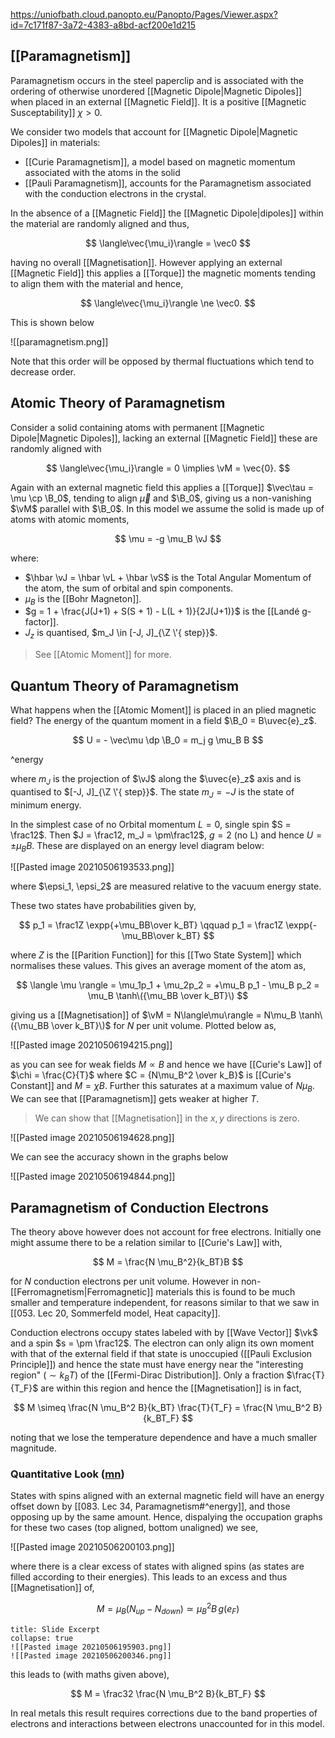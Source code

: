 https://uniofbath.cloud.panopto.eu/Panopto/Pages/Viewer.aspx?id=7c171f87-3a72-4383-a8bd-acf200e1d215

## [[Paramagnetism]]

Paramagnetism occurs in the steel paperclip and is associated with the ordering of otherwise unordered [[Magnetic Dipole|Magnetic Dipoles]] when placed in an external [[Magnetic Field]]. It is a positive [[Magnetic Susceptability]] $\chi > 0$.

We consider two models that account for [[Magnetic Dipole|Magnetic Dipoles]] in materials:

- [[Curie Paramagnetism]], a model based on magnetic momentum associated with the atoms in the solid
- [[Pauli Paramagnetism]], accounts for the Paramagnetism associated with the conduction electrons in the crystal.

In the absence of a [[Magnetic Field]] the [[Magnetic Dipole|dipoles]] within the material are randomly aligned and thus,

$$
\langle\vec{\mu_i}\rangle = \vec0
$$

having no overall [[Magnetisation]]. However applying an external [[Magnetic Field]] this applies a [[Torque]] the magnetic moments tending to align them with the material and hence,

$$
\langle\vec{\mu_i}\rangle \ne \vec0.
$$

This is shown below

![[paramagnetism.png]]

Note that this order will be opposed by thermal fluctuations which tend to decrease order.

## Atomic Theory of Paramagnetism

Consider a solid containing atoms with permanent [[Magnetic Dipole|Magnetic Dipoles]], lacking an external [[Magnetic Field]] these are randomly aligned with

$$ \langle\vec{\mu_i}\rangle = 0 \implies \vM = \vec{0}. $$

Again with an external magnetic field this applies a [[Torque]] $\vec\tau = \mu \cp \B_0$, tending to align $\vec\mu$ and $\B_0$, giving us a non-vanishing $\vM$ parallel with $\B_0$. In this model we assume the solid is made up of atoms with atomic moments,

$$
\mu = -g \mu_B \vJ
$$

where:

- $\hbar \vJ = \hbar \vL + \hbar \vS$ is the Total Angular Momentum of the atom, the sum of orbital and spin components.
- $\mu_B$ is the [[Bohr Magneton]].
- $g = 1 + \frac{J(J+1) + S(S + 1) - L(L + 1)}{2J(J+1)}$ is the [[Landé g-factor]].
- $J_z$ is quantised, $m_J \in [-J, J]_{\Z \'{ step}}$.

> See [[Atomic Moment]] for more.

## Quantum Theory of Paramagnetism

What happens when the [[Atomic Moment]] is placed in an plied magnetic field? The energy of the quantum moment in a field $\B_0 = B\uvec{e}_z$.

$$
U = - \vec\mu \dp \B_0 = m_j g \mu_B B
$$

^energy

where $m_J$ is the projection of $\vJ$ along the $\uvec{e}_z$ axis and is quantised to $[-J, J]_{\Z \'{ step}}$. The state $m_J = -J$ is the state of minimum energy.

In the simplest case of no Orbital momentum $L = 0$, single spin $S = \frac12$. Then $J = \frac12, m_J = \pm\frac12$, $g = 2$ (no L) and hence $U = \pm \mu_BB$. These are displayed on an energy level diagram below:

![[Pasted image 20210506193533.png]]

where $\epsi_1, \epsi_2$ are measured relative to the vacuum energy state. 

These two states have probabilities given by,

$$
p_1 = \frac1Z \expp{+\mu_BB\over k_BT}
\qquad
p_1 = \frac1Z \expp{-\mu_BB\over k_BT}
$$

where $Z$ is the [[Parition Function]] for this [[Two State System]] which normalises these values. This gives an average moment of the atom as,

$$
\langle \mu \rangle = \mu_1p_1 + \mu_2p_2 = +\mu_B p_1 - \mu_B p_2 = \mu_B \tanh\({\mu_BB \over k_BT}\)
$$

giving us a [[Magnetisation]] of $\vM = N\langle\mu\rangle = N\mu_B \tanh\({\mu_BB \over k_BT}\)$ for $N$ per unit volume. Plotted below as,

![[Pasted image 20210506194215.png]]

as you can see for weak fields $M \propto B$ and hence we have [[Curie's Law]]  of $\chi = \frac{C}{T}$ where $C = {N\mu_B^2 \over k_B}$ is [[Curie's Constant]]  and $M = \chi B$. Further this saturates at a maximum value of $N\mu_B$. We can see that [[Paramagnetism]] gets weaker at higher $T$.

> We can show that [[Magnetisation]] in the $x, y$ directions is zero.

![[Pasted image 20210506194628.png]]

We can see the accuracy shown in the graphs below

![[Pasted image 20210506194844.png]]

## Paramagnetism of Conduction Electrons

The theory above however does not account for free electrons. Initially one might assume there to be a relation similar to [[Curie's Law]] with,

$$
M = \frac{N \mu_B^2}{k_BT}B
$$

for $N$ conduction electrons per unit volume. However in non-[[Ferromagnetism|Ferromagnetic]] materials this is found to be much smaller and temperature independent, for reasons similar to that we saw in [[053. Lec 20, Sommerfeld model, Heat capacity]].

Conduction electrons occupy states labeled with by [[Wave Vector]] $\vk$ and a spin $s = \pm \frac12$. The electron can only align its own moment with that of the external field if that state is unoccupied ([[Pauli Exclusion Principle]]) and hence the state must have energy near the "interesting region" ($\sim k_BT$) of the [[Fermi-Dirac Distribution]]. Only a fraction $\frac{T}{T_F}$ are within this region and hence the [[Magnetisation]] is in fact, 

$$
M \simeq \frac{N \mu_B^2 B}{k_BT} \frac{T}{T_F} = \frac{N \mu_B^2 B}{k_BT_F}
$$

noting that we lose the temperature dependence and have a much smaller magnitude.

### Quantitative Look ([mn](marginnote3app://note/91F7892A-963D-41D9-B86B-00AB9572B9DF))

States with spins aligned with an external magnetic field will have an energy offset down by [[083. Lec 34, Paramagnetism#^energy]], and those opposing up by the same amount. Hence, dispalying the occupation graphs for these two cases (top aligned, bottom unaligned) we see,

![[Pasted image 20210506200103.png]]

where there is a clear excess of states with aligned spins (as states are filled according to their energies). This leads to an excess and thus [[Magnetisation]] of, 

$$
M = \mu_B (N_{up} - N_{down}) \simeq \mu_B^2 B\,g(e_F)
$$

```ad-info
title: Slide Excerpt
collapse: true
![[Pasted image 20210506195903.png]]
![[Pasted image 20210506200346.png]]
```

this leads to (with maths given above),

$$
M = \frac32 \frac{N \mu_B^2 B}{k_BT_F}
$$

In real metals this result requires corrections due to the band properties of electrons and interactions between electrons unaccounted for in this model.